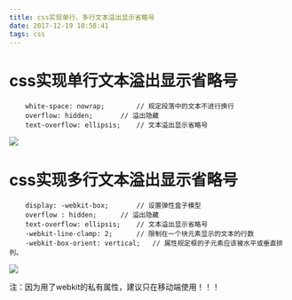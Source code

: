 ```yaml
---
title: css实现单行、多行文本溢出显示省略号
date: 2017-12-19 10:58:41
tags: css
---
```

# css实现单行文本溢出显示省略号

```
	white-space: nowrap;  		// 规定段落中的文本不进行换行
	overflow: hidden; 		// 溢出隐藏
	text-overflow: ellipsis;	// 文本溢出显示省略号
```
<!--more-->

![](http://hexo-1252491761.file.myqcloud.com/css%E5%AE%9E%E7%8E%B0%E5%8D%95%E8%A1%8C%E3%80%81%E5%A4%9A%E8%A1%8C%E6%96%87%E6%9C%AC%E6%BA%A2%E5%87%BA%E6%98%BE%E7%A4%BA%E7%9C%81%E7%95%A5%E5%8F%B7/20171219111057.png)

# css实现多行文本溢出显示省略号

```
	display: -webkit-box; 		// 设置弹性盒子模型
	overflow : hidden;		// 溢出隐藏
	text-overflow: ellipsis;	// 文本溢出显示省略号
	-webkit-line-clamp: 2;		// 限制在一个块元素显示的文本的行数
	-webkit-box-orient: vertical; 	// 属性规定框的子元素应该被水平或垂直排列。
```
![](http://hexo-1252491761.file.myqcloud.com/css%E5%AE%9E%E7%8E%B0%E5%8D%95%E8%A1%8C%E3%80%81%E5%A4%9A%E8%A1%8C%E6%96%87%E6%9C%AC%E6%BA%A2%E5%87%BA%E6%98%BE%E7%A4%BA%E7%9C%81%E7%95%A5%E5%8F%B7/20171219111828.png)

注：因为用了webkit的私有属性，建议只在移动端使用！！！